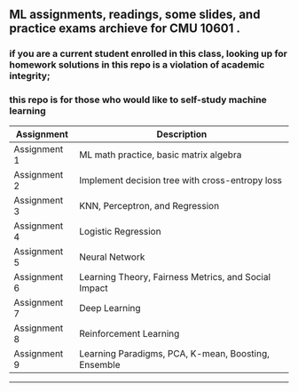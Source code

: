 ## ML assignments, readings, some slides, and practice exams archieve for CMU 10601 .
### if you are a current student enrolled in this class, looking up for homework solutions in this repo is a violation of academic integrity; 
### this repo is for those who would like to self-study machine learning





| **Assignment** | **Description** |
|------------|-------------|
| Assignment 1 | ML math practice, basic matrix algebra  |
| Assignment 2| Implement decision tree with cross-entropy loss |
| Assignment 3 | KNN, Perceptron, and Regression |
| Assignment 4 | Logistic Regression |
| Assignment 5 | Neural Network |
| Assignment 6 | Learning Theory, Fairness Metrics, and Social Impact |
| Assignment 7 | Deep Learning |
| Assignment 8 | Reinforcement Learning |
| Assignment 9 | Learning Paradigms, PCA, K-mean, Boosting, Ensemble |
---
